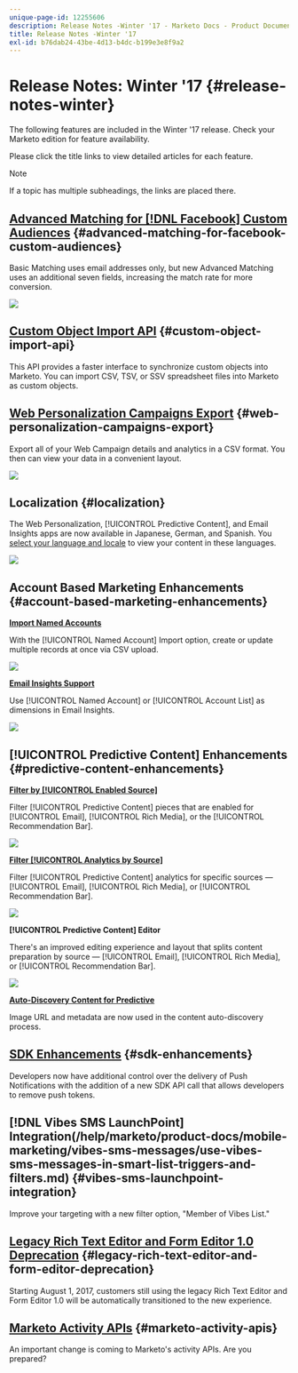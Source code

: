 ```yaml
---
unique-page-id: 12255606
description: Release Notes -Winter '17 - Marketo Docs - Product Documentation
title: Release Notes -Winter '17
exl-id: b76dab24-43be-4d13-b4dc-b199e3e8f9a2
---
```

# Release Notes: Winter '17 {#release-notes-winter}

The following features are included in the Winter '17 release. Check your Marketo edition for feature availability.

Please click the title links to view detailed articles for each feature.

>[!NOTE]
>
>If a topic has multiple subheadings, the links are placed there.

## [Advanced Matching for [!DNL Facebook] Custom Audiences](/help/marketo/product-docs/demand-generation/ad-network-integrations/add-facebook-custom-audiences-as-a-launchpoint-service.md) {#advanced-matching-for-facebook-custom-audiences}

Basic Matching uses email addresses only, but new Advanced Matching uses an additional seven fields, increasing the match rate for more conversion.

![](assets/fb-custom-audiences-schebsches.png)

## [Custom Object Import API](https://developers.marketo.com/rest-api/lead-database/custom-objects/) {#custom-object-import-api}

This API provides a faster interface to synchronize custom objects into Marketo. You can import CSV, TSV, or SSV spreadsheet files into Marketo as custom objects.

## [Web Personalization Campaigns Export](/help/marketo/product-docs/web-personalization/working-with-web-campaigns/export-web-campaign-data.md) {#web-personalization-campaigns-export}

Export all of your Web Campaign details and analytics in a CSV format. You then can view your data in a convenient layout.

![](assets/web-personalization-csv-download-hand.png)

## Localization {#localization}

The Web Personalization, [!UICONTROL Predictive Content], and Email Insights apps are now available in Japanese, German, and Spanish. You [select your language and locale](/help/marketo/product-docs/administration/settings/select-your-language-locale-and-time-zone.md) to view your content in these languages.

![](assets/japanese-web-personalization.png)

## Account Based Marketing Enhancements {#account-based-marketing-enhancements}

**[Import Named Accounts](/help/marketo/product-docs/target-account-management/target/named-accounts/import-named-accounts.md)**

With the [!UICONTROL Named Account] Import option, create or update multiple records at once via CSV upload.

![](assets/inatwo.png)

**[Email Insights Support](/help/marketo/product-docs/reporting/email-insights/filtering-in-email-insights.md)**

Use [!UICONTROL Named Account] or [!UICONTROL Account List] as dimensions in Email Insights.

![](assets/ei.png)

## [!UICONTROL Predictive Content] Enhancements {#predictive-content-enhancements}

**[Filter by [!UICONTROL Enabled Source]](/help/marketo/product-docs/predictive-content/working-with-predictive-content/understanding-predictive-content.md)**

Filter [!UICONTROL Predictive Content] pieces that are enabled for [!UICONTROL Email], [!UICONTROL Rich Media], or the [!UICONTROL Recommendation Bar].

![](assets/predictive-content-enabled-source.png)

**[Filter [!UICONTROL Analytics by Source]](/help/marketo/product-docs/predictive-content/working-with-predictive-content/understanding-predictive-content.md)**

Filter [!UICONTROL Predictive Content] analytics for specific sources — [!UICONTROL Email], [!UICONTROL Rich Media], or [!UICONTROL Recommendation Bar].

![](assets/predictive-content-analytics-by-source.png)

**[!UICONTROL Predictive Content] Editor**

There's an improved editing experience and layout that splits content preparation by source — [!UICONTROL Email], [!UICONTROL Rich Media], or [!UICONTROL Recommendation Bar].

![](assets/predictive-content-editor.png)

**[Auto-Discovery Content for Predictive](/help/marketo/product-docs/predictive-content/getting-started/enable-content-discovery.md)**

Image URL and metadata are now used in the content auto-discovery process.

## [SDK Enhancements](https://developers.marketo.com/mobile/) {#sdk-enhancements}

Developers now have additional control over the delivery of Push Notifications with the addition of a new SDK API call that allows developers to remove push tokens.

## [!DNL Vibes SMS LaunchPoint] Integration(/help/marketo/product-docs/mobile-marketing/vibes-sms-messages/use-vibes-sms-messages-in-smart-list-triggers-and-filters.md) {#vibes-sms-launchpoint-integration}

Improve your targeting with a new filter option, "Member of Vibes List."

## [Legacy Rich Text Editor and Form Editor 1.0 Deprecation](https://nation.marketo.com/docs/DOC-4315) {#legacy-rich-text-editor-and-form-editor-deprecation}

Starting August 1, 2017, customers still using the legacy Rich Text Editor and Form Editor 1.0 will be automatically transitioned to the new experience.

## [Marketo Activity APIs](https://developers.marketo.com/blog/important-change-activity-records-marketo-apis/) {#marketo-activity-apis}

An important change is coming to Marketo's activity APIs. Are you prepared?
